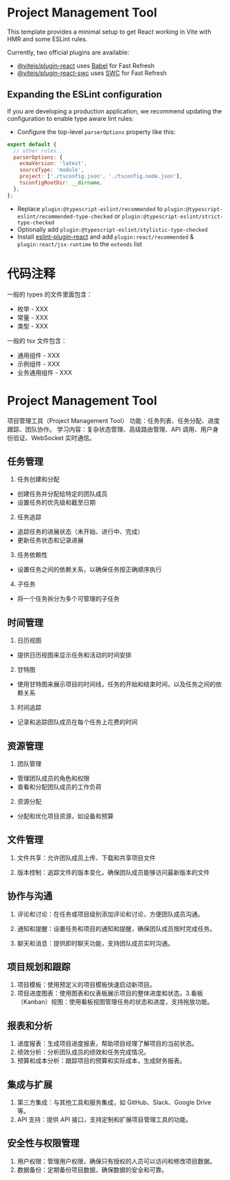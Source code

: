 # Project Management Tool

This template provides a minimal setup to get React working in Vite with HMR and some ESLint rules.

Currently, two official plugins are available:

- [@vitejs/plugin-react](https://github.com/vitejs/vite-plugin-react/blob/main/packages/plugin-react/README.md) uses [Babel](https://babeljs.io/) for Fast Refresh
- [@vitejs/plugin-react-swc](https://github.com/vitejs/vite-plugin-react-swc) uses [SWC](https://swc.rs/) for Fast Refresh

## Expanding the ESLint configuration

If you are developing a production application, we recommend updating the configuration to enable type aware lint rules:

- Configure the top-level `parserOptions` property like this:

```js
export default {
  // other rules...
  parserOptions: {
    ecmaVersion: 'latest',
    sourceType: 'module',
    project: ['./tsconfig.json', './tsconfig.node.json'],
    tsconfigRootDir: __dirname,
  },
};
```

- Replace `plugin:@typescript-eslint/recommended` to `plugin:@typescript-eslint/recommended-type-checked` or `plugin:@typescript-eslint/strict-type-checked`
- Optionally add `plugin:@typescript-eslint/stylistic-type-checked`
- Install [eslint-plugin-react](https://github.com/jsx-eslint/eslint-plugin-react) and add `plugin:react/recommended` & `plugin:react/jsx-runtime` to the `extends` list

# 代码注释

一般的 types 的文件里面包含：

- 枚举 - XXX
- 常量 - XXX
- 类型 - XXX

一般的 tsx 文件包含：

- 通用组件 - XXX
- 示例组件 - XXX
- 业务通用组件 - XXX

# Project Management Tool

项目管理工具（Project Management Tool）
功能：任务列表、任务分配、进度跟踪、团队协作。
学习内容：复杂状态管理、高级路由管理、API 调用、用户身份验证、WebSocket 实时通信。

## 任务管理

1. 任务创建和分配

- 创建任务并分配给特定的团队成员
- 设置任务的优先级和截至日期

2. 任务追踪

- 追踪任务的进展状态（未开始、进行中、完成）
- 更新任务状态和记录进展

3. 任务依赖性

- 设置任务之间的依赖关系，以确保任务按正确顺序执行

4. 子任务

- 将一个任务拆分为多个可管理的子任务

## 时间管理

1. 日历视图

- 提供日历视图来显示任务和活动的时间安排

2. 甘特图

- 使用甘特图来展示项目的时间线，任务的开始和结束时间，以及任务之间的依赖关系

3. 时间追踪

- 记录和追踪团队成员在每个任务上花费的时间

## 资源管理

1. 团队管理

- 管理团队成员的角色和权限
- 查看和分配团队成员的工作负荷

2. 资源分配

- 分配和优化项目资源，如设备和预算

## 文件管理

1. 文件共享：允许团队成员上传、下载和共享项目文件

2. 版本控制：追踪文件的版本变化，确保团队成员能够访问最新版本的文件

## 协作与沟通

1. 评论和讨论：在任务或项目级别添加评论和讨论，方便团队成员沟通。

2. 通知和提醒：设置任务和项目的通知和提醒，确保团队成员按时完成任务。

3. 聊天和消息：提供即时聊天功能，支持团队成员实时沟通。

## 项目规划和跟踪

1. 项目模板：使用预定义的项目模板快速启动新项目。
2. 项目进度图表：使用图表和仪表板展示项目的整体进度和状态。3.看板（Kanban）视图：使用看板视图管理任务的状态和进度，支持拖放功能。

## 报表和分析

1. 进度报表：生成项目进度报表，帮助项目经理了解项目的当前状态。
2. 绩效分析：分析团队成员的绩效和任务完成情况。
3. 预算和成本分析：跟踪项目的预算和实际成本，生成财务报表。

## 集成与扩展

1. 第三方集成：与其他工具和服务集成，如 GitHub、Slack、Google Drive 等。
2. API 支持：提供 API 接口，支持定制和扩展项目管理工具的功能。

## 安全性与权限管理

1. 用户权限：管理用户权限，确保只有授权的人员可以访问和修改项目数据。
2. 数据备份：定期备份项目数据，确保数据的安全和可靠。
